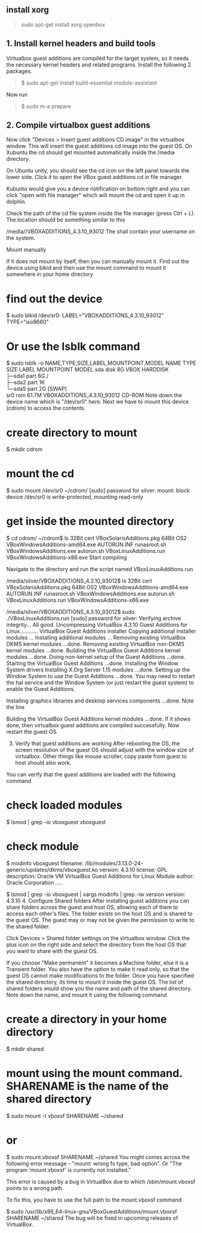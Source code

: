 ## install xorg
> sudo apt-get install xorg openbox

## 1. Install kernel headers and build tools

Virtualbox guest additions are compiled for the target system, so it needs the necessary kernel headers and related programs. Install the following 2 packages.

> $ sudo apt-get install build-essential module-assistant

Now run

> $ sudo m-a prepare

## 2. Compile virtualbox guest additions

Now click "Devices > Insert guest additions CD image" in the virtualbox window. This will insert the guest additions cd image into the guest OS. On Xubuntu the cd should get mounted automatically inside the /media directory.

On Ubuntu unity, you should see the cd icon on the left panel towards the lower side. Click it to open the VBox guest additions cd in file manager.

Kubuntu would give you a device notification on bottom right and you can click "open with file manager" which will mount the cd and open it up in dolphin.

Check the path of the cd file system inside the file manager (press Ctrl + L). The location should be something similar to this

/media/<username>/VBOXADDITIONS_4.3.10_93012
The shall contain your username on the system.

Mount manually

If it does not mount by itself, then you can manually mount it. Find out the device using blkid and then use the mount command to mount it somewhere in your home directory

# find out the device
$ sudo blkid
/dev/sr0: LABEL="VBOXADDITIONS_4.3.10_93012" TYPE="iso9660" 

# Or use the lsblk command
$ sudo lsblk -o NAME,TYPE,SIZE,LABEL,MOUNTPOINT,MODEL
NAME   TYPE   SIZE LABEL                      MOUNTPOINT MODEL
sda    disk     8G                                       VBOX HARDDISK   
├─sda1 part     6G                            /          
├─sda2 part     1K                                       
└─sda5 part     2G                            [SWAP]     
sr0    rom   61.7M VBOXADDITIONS_4.3.10_93012            CD-ROM
Note down the device name which is "/dev/sr0" here. Next we have to mount this device (cdrom) to access the contents.

# create directory to mount
$ mkdir cdrom

# mount the cd
$ sudo mount /dev/sr0 ~/cdrom/
[sudo] password for silver: 
mount: block device /dev/sr0 is write-protected, mounting read-only

# get inside the mounted directory
$ cd cdrom/
~/cdrom$ ls
32Bit        cert                    VBoxSolarisAdditions.pkg
64Bit        OS2                     VBoxWindowsAdditions-amd64.exe
AUTORUN.INF  runasroot.sh            VBoxWindowsAdditions.exe
autorun.sh   VBoxLinuxAdditions.run  VBoxWindowsAdditions-x86.exe
Start compiling

Navigate to the directory and run the script named VBoxLinuxAdditions.run

/media/silver/VBOXADDITIONS_4.3.10_93012$ ls
32Bit        cert                    VBoxSolarisAdditions.pkg
64Bit        OS2                     VBoxWindowsAdditions-amd64.exe
AUTORUN.INF  runasroot.sh            VBoxWindowsAdditions.exe
autorun.sh   VBoxLinuxAdditions.run  VBoxWindowsAdditions-x86.exe


/media/silver/VBOXADDITIONS_4.3.10_93012$ sudo ./VBoxLinuxAdditions.run 
[sudo] password for silver: 
Verifying archive integrity... All good.
Uncompressing VirtualBox 4.3.10 Guest Additions for Linux............
VirtualBox Guest Additions installer
Copying additional installer modules ...
Installing additional modules ...
Removing existing VirtualBox DKMS kernel modules ...done.
Removing existing VirtualBox non-DKMS kernel modules ...done.
Building the VirtualBox Guest Additions kernel modules ...done.
Doing non-kernel setup of the Guest Additions ...done.
Starting the VirtualBox Guest Additions ...done.
Installing the Window System drivers
Installing X.Org Server 1.15 modules ...done.
Setting up the Window System to use the Guest Additions ...done.
You may need to restart the hal service and the Window System (or just restart
the guest system) to enable the Guest Additions.

Installing graphics libraries and desktop services components ...done.
Note the line

Building the VirtualBox Guest Additions kernel modules ...done.
If it shows done, then virtualbox guest additions are compiled successfully.
Now restart the guest OS.

3. Verify that guest additions are working
After rebooting the OS, the screen resolution of the guest OS should adjust with the window size of virtualbox. Other things like mouse scroller, copy paste from guest to host should also work.

You can verify that the guest additions are loaded with the following command

# check loaded modules
$ lsmod | grep -io vboxguest
vboxguest

# check module 
$ modinfo vboxguest
filename:       /lib/modules/3.13.0-24-generic/updates/dkms/vboxguest.ko
version:        4.3.10
license:        GPL
description:    Oracle VM VirtualBox Guest Additions for Linux Module
author:         Oracle Corporation
.....

$ lsmod | grep -io vboxguest | xargs modinfo | grep -iw version
version:        4.3.10
4. Configure Shared folders
After installing guest additions you can share folders across the guest and host OS, allowing each of them to access each other's files. The folder exists on the host OS and is shared to the guest OS. The guest may or may not be given the permission to write to the shared folder.

Click Devices > Shared folder settings on the virtualbox window. Click the plus icon on the right side and select the directory from the host OS that you want to share with the guest OS.

If you choose "Make permanent" it becomes a Machine folder, else it is a Transient folder. You also have the option to make it read only, so that the guest OS cannot make modifications to the folder.
Once you have specified the shared directory, its time to mount it inside the guest OS. The list of shared folders would show you the name and path of the shared directory. Note down the name, and mount it using the following command

# create a directory in your home directory
$ mkdir shared

# mount using the mount command. SHARENAME is the name of the shared directory
$ sudo mount -t vboxsf SHARENAME ~/shared

# or
$ sudo mount.vboxsf SHARENAME ~/shared
You might comes across the following error message - "mount: wrong fs type, bad option".
Or "The program 'mount.vboxsf' is currently not installed."

This error is caused by a bug in VirtualBox due to which /sbin/mount.vboxsf points to a wrong path.

To fix this, you have to use the full path to the mount.vboxsf command

$ sudo /usr/lib/x86_64-linux-gnu/VBoxGuestAdditions/mount.vboxsf SHARENAME ~/shared
The bug will be fixed in upcoming releases of VirtualBox.
